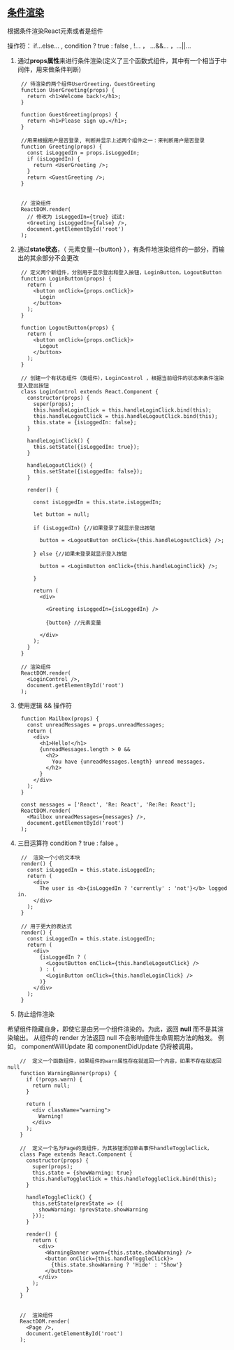 ## [条件渲染](http://www.css88.com/react/docs/conditional-rendering.html)

根据条件渲染React元素或者是组件

操作符： if...else... , condition ? true : false  , !... ， ...&&... ，...||... 

1. 通过**props属性**来进行条件渲染(定义了三个函数式组件，其中有一个相当于中间件，用来做条件判断)

		// 待渲染的两个组件UserGreeting，GuestGreeting
		function UserGreeting(props) {
		  return <h1>Welcome back!</h1>;
		}
		
		function GuestGreeting(props) {
		  return <h1>Please sign up.</h1>;
		}

		//用来根据用户是否登录, 判断并显示上述两个组件之一：来判断用户是否登录
		function Greeting(props) {
		  const isLoggedIn = props.isLoggedIn;
		  if (isLoggedIn) {
		    return <UserGreeting />;
		  }
		  return <GuestGreeting />;
		}
		

		// 渲染组件
		ReactDOM.render(
		  // 修改为 isLoggedIn={true} 试试:
		  <Greeting isLoggedIn={false} />,
		  document.getElementById('root')
		);

2. 通过**state状态**，（ 元素变量--{button} ），有条件地渲染组件的一部分，而输出的其余部分不会更改

	    // 定义两个新组件，分别用于显示登出和登入按钮，LoginButton，LogoutButton
		function LoginButton(props) {
		  return (
		    <button onClick={props.onClick}>
		      Login
		    </button>
		  );
		}
		
		function LogoutButton(props) {
		  return (
		    <button onClick={props.onClick}>
		      Logout
		    </button>
		  );
		}

		// 创建一个有状态组件（类组件），LoginControl ，根据当前组件的状态来条件渲染登入登出按钮
		class LoginControl extends React.Component {
		  constructor(props) {
		    super(props);
		    this.handleLoginClick = this.handleLoginClick.bind(this);
		    this.handleLogoutClick = this.handleLogoutClick.bind(this);
		    this.state = {isLoggedIn: false};
		  }
		
		  handleLoginClick() {
		    this.setState({isLoggedIn: true});
		  }
		
		  handleLogoutClick() {
		    this.setState({isLoggedIn: false});
		  }
		
		  render() {

		    const isLoggedIn = this.state.isLoggedIn;

		    let button = null;

		    if (isLoggedIn) {//如果登录了就显示登出按钮

		      button = <LogoutButton onClick={this.handleLogoutClick} />;

		    } else {//如果未登录就显示登入按钮

		      button = <LoginButton onClick={this.handleLoginClick} />;

		    }
		
		    return (
		      <div>

		        <Greeting isLoggedIn={isLoggedIn} />

		        {button} //元素变量

		      </div>
		    );
		  }
		}
		
		// 渲染组件
		ReactDOM.render(
		  <LoginControl />,
		  document.getElementById('root')
		);


3. 使用逻辑 && 操作符
		
		function Mailbox(props) {
		  const unreadMessages = props.unreadMessages;
		  return (
		    <div>
		      <h1>Hello!</h1>
		      {unreadMessages.length > 0 &&
		        <h2>
		          You have {unreadMessages.length} unread messages.
		        </h2>
		      }
		    </div>
		  );
		}
		
		const messages = ['React', 'Re: React', 'Re:Re: React'];
		ReactDOM.render(
		  <Mailbox unreadMessages={messages} />,
		  document.getElementById('root')
		);

4. 三目运算符 condition ? true : false 。

		//	渲染一个小的文本块
		render() {
		  const isLoggedIn = this.state.isLoggedIn;
		  return (
		    <div>
		      The user is <b>{isLoggedIn ? 'currently' : 'not'}</b> logged in.
		    </div>
		  );
		}

		// 用于更大的表达式
		render() {
		  const isLoggedIn = this.state.isLoggedIn;
		  return (
		    <div>
		      {isLoggedIn ? (
		        <LogoutButton onClick={this.handleLogoutClick} />
		      ) : (
		        <LoginButton onClick={this.handleLoginClick} />
		      )}
		    </div>
		  );
		}



5. 防止组件渲染

希望组件隐藏自身，即使它是由另一个组件渲染的。为此，返回 **null** 而不是其渲染输出。
从组件的 render 方法返回 null 不会影响组件生命周期方法的触发。 例如， componentWillUpdate 和 componentDidUpdate 仍将被调用。

		//	定义一个函数组件，如果组件的warn属性存在就返回一个内容，如果不存在就返回null
		function WarningBanner(props) {
		  if (!props.warn) {
		    return null;
		  }
		
		  return (
		    <div className="warning">
		      Warning!
		    </div>
		  );
		}
		
		//	定义一个名为Page的类组件，为其按钮添加单击事件handleToggleClick，
		class Page extends React.Component {
		  constructor(props) {
		    super(props);
		    this.state = {showWarning: true}
		    this.handleToggleClick = this.handleToggleClick.bind(this);
		  }
		
		  handleToggleClick() {
		    this.setState(prevState => ({
		      showWarning: !prevState.showWarning
		    }));
		  }
		
		  render() {
		    return (
		      <div>
		        <WarningBanner warn={this.state.showWarning} />
		        <button onClick={this.handleToggleClick}>
		          {this.state.showWarning ? 'Hide' : 'Show'}
		        </button>
		      </div>
		    );
		  }
		}
		

		//	渲染组件
		ReactDOM.render(
		  <Page />,
		  document.getElementById('root')
		);